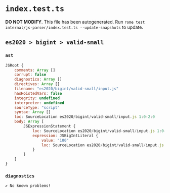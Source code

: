 # `index.test.ts`

**DO NOT MODIFY**. This file has been autogenerated. Run `rome test internal/js-parser/index.test.ts --update-snapshots` to update.

## `es2020 > bigint > valid-small`

### `ast`

```javascript
JSRoot {
	comments: Array []
	corrupt: false
	diagnostics: Array []
	directives: Array []
	filename: "es2020/bigint/valid-small/input.js"
	hasHoistedVars: false
	integrity: undefined
	interpreter: undefined
	sourceType: "script"
	syntax: Array []
	loc: SourceLocation es2020/bigint/valid-small/input.js 1:0-2:0
	body: Array [
		JSExpressionStatement {
			loc: SourceLocation es2020/bigint/valid-small/input.js 1:0-1:4
			expression: JSBigIntLiteral {
				value: "100"
				loc: SourceLocation es2020/bigint/valid-small/input.js 1:0-1:4
			}
		}
	]
}
```

### `diagnostics`

```
✔ No known problems!

```
